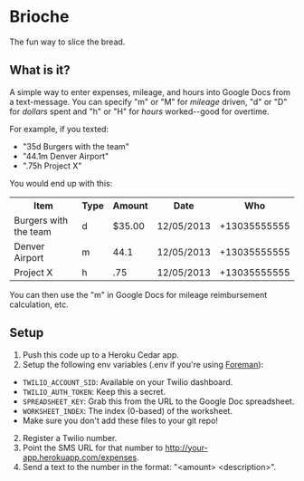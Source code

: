 # Brioche

The fun way to slice the bread.

## What is it?

A simple way to enter expenses, mileage, and hours into Google Docs from a text-message.  You can specify "m" or "M" for *mileage* driven, "d" or "D" for *dollars* spent and "h" or "H" for *hours* worked--good for overtime.

For example, if you texted:

* "35d Burgers with the team"
* "44.1m Denver Airport"
* ".75h Project X"

You would end up with this:

<table>
  <tr>
    <th>Item</th>
    <th>Type</th>
    <th>Amount</th>
    <th>Date</th>
    <th>Who</th>
  </tr>
  <tr>
    <td>Burgers with the team</td>
    <td>d</td>
    <td>$35.00</td>
    <td>12/05/2013</td>
    <td>+13035555555</td>
  </tr>
  <tr>
    <td>Denver Airport</td>
    <td>m</td>
    <td>44.1</td>
    <td>12/05/2013</td>
    <td>+13035555555</td>
  </tr>
  <tr>
    <td>Project X</td>
    <td>h</td>
    <td>.75</td>
    <td>12/05/2013</td>
    <td>+13035555555</td>
  </tr>
</table>

You can then use the "m" in Google Docs for mileage reimbursement calculation, etc.


## Setup

1. Push this code up to a Heroku Cedar app.
2. Setup the following env variables (.env if you're using [Foreman][1]):
  * `TWILIO_ACCOUNT_SID`: Available on your Twilio dashboard.
  * `TWILIO_AUTH_TOKEN`: Keep this a secret.
  * `SPREADSHEET_KEY`: Grab this from the URL to the Google Doc spreadsheet.
  * `WORKSHEET_INDEX`: The index (0-based) of the worksheet.
  * Make sure you don't add these files to your git repo!
2. Register a Twilio number.
3. Point the SMS URL for that number to http://your-app.herokuapp.com/expenses.
4. Send a text to the number in the format: "\<amount\> \<description\>".

[1]: https://devcenter.heroku.com/articles/procfile#developing_locally_with_foreman
